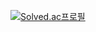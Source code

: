 [![Solved.ac프로필](http://mazassumnida.wtf/api/v2/generate_badge?boj=ksy376)](https://solved.ac/ksy376)
